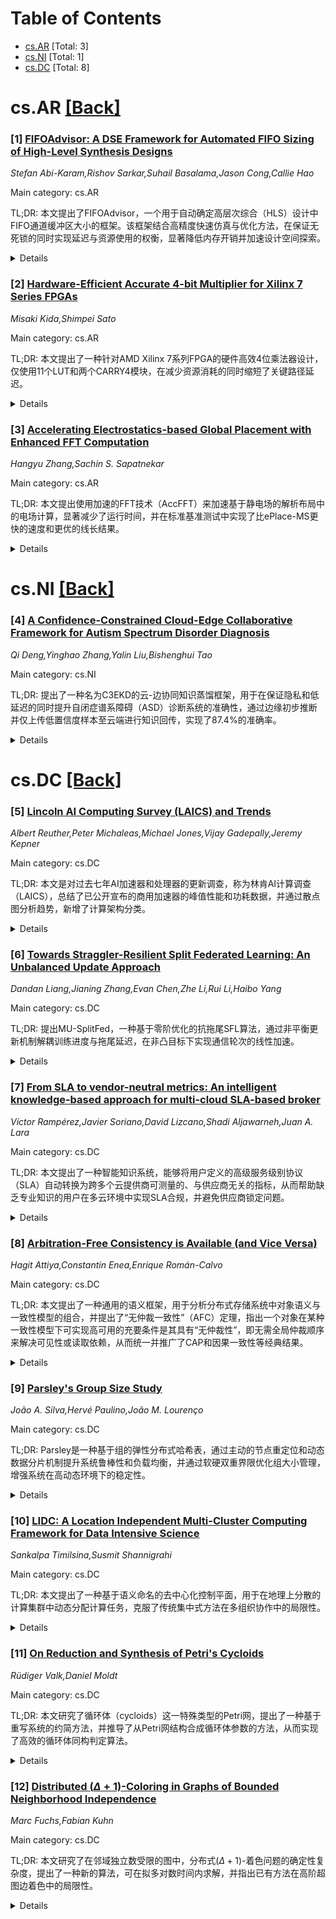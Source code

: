 <div id=toc></div>

# Table of Contents

- [cs.AR](#cs.AR) [Total: 3]
- [cs.NI](#cs.NI) [Total: 1]
- [cs.DC](#cs.DC) [Total: 8]


<div id='cs.AR'></div>

# cs.AR [[Back]](#toc)

### [1] [FIFOAdvisor: A DSE Framework for Automated FIFO Sizing of High-Level Synthesis Designs](https://arxiv.org/abs/2510.20981)
*Stefan Abi-Karam,Rishov Sarkar,Suhail Basalama,Jason Cong,Callie Hao*

Main category: cs.AR

TL;DR: 本文提出了FIFOAdvisor，一个用于自动确定高层次综合（HLS）设计中FIFO通道缓冲区大小的框架。该框架结合高精度快速仿真与优化方法，在保证无死锁的同时实现延迟与资源使用的权衡，显著降低内存开销并加速设计空间探索。


<details>
  <summary>Details</summary>
Motivation: 在基于数据流的FLS设计中，FIFO缓冲区大小需由用户手动设置，过大浪费资源，过小则导致阻塞甚至死锁。现有方法依赖强假设、保守分配或耗时的RTL仿真，难以高效准确地确定最优FIFO大小。因此，需要一种可靠且高效的自动化FIFO sizing方案。

Challenges: 主要挑战包括：1）FIFO大小直接影响性能与资源使用，但其最优值难以静态分析确定；2）数据依赖型设计的控制流复杂，易引发死锁；3）传统仿真方法速度慢，不适用于大规模设计空间探索；4）需在延迟和资源之间进行有效权衡。

Contributions: 1）提出FIFOAdvisor框架，支持自动化的FIFO大小优化；2）集成LightningSim，实现99.9%周期精度的毫秒级增量仿真；3）将FIFO sizing建模为双目标黑盒优化问题，并采用启发式与搜索方法求解；4）与Stream-HLS集成，支持从C++、MLIR或PyTorch降低的仿射数据流设计；5）在多种线性代数与深度学习工作负载上验证有效性。

Results: 在Stream-HLS基准测试上的实验表明，FIFOAdvisor能够生成帕累托最优的延迟-内存权衡曲线。相比基线设计，在几乎不增加延迟的情况下显著减少了内存使用。相较于传统HLS/RTL协同仿真，运行时加速显著，支持快速设计探索。并在具有数据依赖控制流的复杂加速器上展示了实用性。

Conclusion: FIFOAdvisor通过结合高精度快速仿真与多目标优化策略，有效解决了HLS设计中FIFO缓冲区大小自动配置的难题。它不仅提升了资源利用率，还避免了死锁风险，适用于复杂的实际应用场景，推动了高效FPGA设计自动化的发展。

Related Work: 相关工作主要包括基于静态分析的FIFO bound推导、保守缓冲区分配、RTL级仿真驱动优化以及针对数据流模型的形式化验证方法。然而，这些方法通常依赖于对数据流模式的强假设或计算成本高昂，缺乏对数据依赖型设计的通用性和效率。

Abstract: Dataflow hardware designs enable efficient FPGA implementations via
high-level synthesis (HLS), but correctly sizing first-in-first-out (FIFO)
channel buffers remains challenging. FIFO sizes are user-defined and balance
latency and area-undersized FIFOs cause stalls and potential deadlocks, while
oversized ones waste memory. Determining optimal sizes is non-trivial: existing
methods rely on restrictive assumptions, conservative over-allocation, or slow
RTL simulations. We emphasize that runtime-based analyses (i.e., simulation)
are the only reliable way to ensure deadlock-free FIFO optimization for
data-dependent designs.
  We present FIFOAdvisor, a framework that automatically determines FIFO sizes
in HLS designs. It leverages LightningSim, a 99.9\% cycle-accurate simulator
supporting millisecond-scale incremental runs with new FIFO configurations.
FIFO sizing is formulated as a dual-objective black-box optimization problem,
and we explore heuristic and search-based methods to characterize the
latency-resource trade-off. FIFOAdvisor also integrates with Stream-HLS, a
framework for optimizing affine dataflow designs lowered from C++, MLIR, or
PyTorch, enabling deeper optimization of FIFOs in these workloads.
  We evaluate FIFOAdvisor on Stream-HLS design benchmarks spanning linear
algebra and deep learning workloads. Our results reveal Pareto-optimal
latency-memory frontiers across optimization strategies. Compared to baseline
designs, FIFOAdvisor achieves much lower memory usage with minimal delay
overhead. Additionally, it delivers significant runtime speedups over
traditional HLS/RTL co-simulation, making it practical for rapid design space
exploration. We further demonstrate its capability on a complex accelerator
with data-dependent control flow.
  Code and results: https://github.com/sharc-lab/fifo-advisor

</details>


### [2] [Hardware-Efficient Accurate 4-bit Multiplier for Xilinx 7 Series FPGAs](https://arxiv.org/abs/2510.21533)
*Misaki Kida,Shimpei Sato*

Main category: cs.AR

TL;DR: 本文提出了一种针对AMD Xilinx 7系列FPGA的硬件高效4位乘法器设计，仅使用11个LUT和两个CARRY4模块，在减少资源消耗的同时缩短了关键路径延迟。


<details>
  <summary>Details</summary>
Motivation: 随着物联网和边缘推理的普及，需要在基于查找表（LUT）的乘法器中同时优化面积和延迟，以支持大量低比特宽度操作的并行执行。

Challenges: 在FPGA上实现低资源占用和短关键路径延迟的高效4位乘法器设计，同时保持准确性。

Contributions: 提出了一种仅需11个LUT和两个CARRY4块的4位乘法器设计，相比之前的12-LUT设计减少了资源使用，并优化了逻辑功能布局以缩短关键路径。

Results: 该电路实现了最小的资源占用，关键路径延迟为2.750 ns。

Conclusion: 所提出的4位乘法器设计在资源效率和性能方面均优于现有方案，适用于高并行、低比特宽度计算场景。

Related Work: 此前的研究提出了基于12个LUT的4位乘法器设计，本文在此基础上通过逻辑重组进一步优化了LUT数量和延迟。

Abstract: As IoT and edge inference proliferate,there is a growing need to
simultaneously optimize area and delay in lookup-table (LUT)-based multipliers
that implement large numbers of low-bitwidth operations in parallel. This paper
proposes a hardwareefficientaccurate 4-bit multiplier design for AMD Xilinx
7-series FPGAs using only 11 LUTs and two CARRY4 blocks. By reorganizing the
logic functions mapped to the LUTs, the proposed method reduces the LUT count
by one compared with the prior 12-LUT design while also shortening the critical
path. Evaluation confirms that the circuit attains minimal resource usage and a
critical-path delay of 2.750 ns.

</details>


### [3] [Accelerating Electrostatics-based Global Placement with Enhanced FFT Computation](https://arxiv.org/abs/2510.21547)
*Hangyu Zhang,Sachin S. Sapatnekar*

Main category: cs.AR

TL;DR: 本文提出使用加速的FFT技术（AccFFT）来加速基于静电场的解析布局中的电场计算，显著减少了运行时间，并在标准基准测试中实现了比ePlace-MS更快的速度和更优的线长结果。


<details>
  <summary>Details</summary>
Motivation: 为了提升现代VLSI设计中全局布局的效率和质量，尤其是在大规模电路布局中减少电场计算带来的高计算开销。

Challenges: 在基于静电场的解析布局中，电场计算的高时间复杂度限制了算法的可扩展性和整体运行效率。

Contributions: 引入AccFFT技术加速电场计算，将其集成到ePlace-MS和Pplace-MS算法中，显著提升了FFT计算速度和整体运行效率。

Results: 在标准基准上实验显示，FFT计算速度提升5.78倍，整体运行时间比ePlace-MS减少32%，详细布局后的缩放半周长线长减少1.0%。

Conclusion: AccFFT能有效加速基于静电场的布局算法，显著提升性能而不牺牲布局质量，具有良好的应用前景。

Related Work: 相关工作包括ePlace-MS和Pplace-MS等基于静电场模型的解析布局方法，以及传统FFT在电场计算中的应用。

Abstract: Global placement is essential for high-quality and efficient circuit
placement for complex modern VLSI designs. Recent advancements, such as
electrostatics-based analytic placement, have improved scalability and solution
quality. This work demonstrates that using an accelerated FFT technique,
AccFFT, for electric field computation significantly reduces runtime.
Experimental results on standard benchmarks show significant improvements when
incorporated into the ePlace-MS and Pplace-MS algorithms, e.g., a 5.78x speedup
in FFT computation and a 32% total runtime improvement against ePlace-MS, with
1.0% reduction of scaled half-perimeter wirelength after detailed placement.

</details>


<div id='cs.NI'></div>

# cs.NI [[Back]](#toc)

### [4] [A Confidence-Constrained Cloud-Edge Collaborative Framework for Autism Spectrum Disorder Diagnosis](https://arxiv.org/abs/2510.21130)
*Qi Deng,Yinghao Zhang,Yalin Liu,Bishenghui Tao*

Main category: cs.NI

TL;DR: 提出了一种名为C3EKD的云-边协同知识蒸馏框架，用于在保证隐私和低延迟的同时提升自闭症谱系障碍（ASD）诊断系统的准确性，通过边缘初步推断并仅上传低置信度样本至云端进行知识回传，实现了87.4%的准确率。


<details>
  <summary>Details</summary>
Motivation: 解决现有ASD诊断系统在纯云端处理时存在的隐私和延迟问题，以及纯边缘推理精度不足的挑战。

Challenges: 如何在保护学生隐私、降低延迟的同时，提升边缘设备上的模型推理准确率，并实现跨学校的模型泛化能力。

Contributions: 提出了C3EKD框架，引入置信度驱动的云边协同机制，采用温度缩放软标签与跨学校聚合损失进行知识蒸馏，实现了数据去中心化下的高效模型更新。

Results: 在两个公开ASD面部图像数据集上，该框架达到了87.4%的准确率，优于传统边缘或云端单独处理的方法。

Conclusion: C3EKD框架能够在不集中原始数据的前提下，有效提升ASD诊断系统的准确性和可扩展性，适合在真实校园环境中部署。

Related Work: 相关工作包括基于物联网的医疗辅助诊断、边缘智能中的知识蒸馏方法，以及隐私保护下的联邦学习与分布式模型训练技术。

Abstract: Autism Spectrum Disorder (ASD) diagnosis systems in school environments
increasingly relies on IoT-enabled cameras, yet pure cloud processing raises
privacy and latency concerns while pure edge inference suffers from limited
accuracy. We propose Confidence-Constrained Cloud-Edge Knowledge Distillation
(C3EKD), a hierarchical framework that performs most inference at the edge and
selectively uploads only low-confidence samples to the cloud. The cloud
produces temperature-scaled soft labels and distils them back to edge models
via a global loss aggregated across participating schools, improving
generalization without centralizing raw data. On two public ASD facial-image
datasets, the proposed framework achieves a superior accuracy of 87.4\%,
demonstrating its potential for scalable deployment in real-world applications.

</details>


<div id='cs.DC'></div>

# cs.DC [[Back]](#toc)

### [5] [Lincoln AI Computing Survey (LAICS) and Trends](https://arxiv.org/abs/2510.20931)
*Albert Reuther,Peter Michaleas,Michael Jones,Vijay Gadepally,Jeremy Kepner*

Main category: cs.DC

TL;DR: 本文是对过去七年AI加速器和处理器的更新调查，称为林肯AI计算调查（LAICS），总结了已公开宣布的商用加速器的峰值性能和功耗数据，并通过散点图分析趋势，新增了计算架构分类。


<details>
  <summary>Details</summary>
Motivation: 由于生成式AI（GenAI）模型在过去一年受到广泛关注，推动了对AI训练和推理计算系统的关注，因此需要更新此前的AI加速器调查。

Challenges: 收集和整理近年来不断涌现的商用AI加速器的性能与功耗数据，并对不同市场细分进行有效分类和趋势分析。

Contributions: 更新了LAICS调查，提供了最新的AI加速器数据；通过散点图展示性能与功耗趋势；新增市场细分的详细图表；提出了新的计算架构分类方法。

Results: 调查总结了当前主流AI加速器的峰值性能和功耗；识别出不同市场 segment 的发展趋势；通过可视化手段揭示了技术演进路径。

Conclusion: AI加速器在性能和能效方面持续进步，不同市场 segment 呈现差异化发展，新的架构分类有助于理解技术方向。

Related Work: 此前的LAICS系列年度调查，以及其他关于AI硬件加速器的综述工作。

Abstract: In the past year, generative AI (GenAI) models have received a tremendous
amount of attention, which in turn has increased attention to computing systems
for training and inference for GenAI. Hence, an update to this survey is due.
This paper is an update of the survey of AI accelerators and processors from
past seven years, which is called the Lincoln AI Computing Survey -- LAICS
(pronounced "lace"). This multi-year survey collects and summarizes the current
commercial accelerators that have been publicly announced with peak performance
and peak power consumption numbers. In the same tradition of past papers of
this survey, the performance and power values are plotted on a scatter graph,
and a number of dimensions and observations from the trends on this plot are
again discussed and analyzed. Market segments are highlighted on the scatter
plot, and zoomed plots of each segment are also included. A brief description
of each of the new accelerators that have been added in the survey this year is
included, and this update features a new categorization of computing
architectures that implement each of the accelerators.

</details>


### [6] [Towards Straggler-Resilient Split Federated Learning: An Unbalanced Update Approach](https://arxiv.org/abs/2510.21155)
*Dandan Liang,Jianing Zhang,Evan Chen,Zhe Li,Rui Li,Haibo Yang*

Main category: cs.DC

TL;DR: 提出MU-SplitFed，一种基于零阶优化的抗拖尾SFL算法，通过非平衡更新机制解耦训练进度与拖尾延迟，在非凸目标下实现通信轮次的线性加速。


<details>
  <summary>Details</summary>
Motivation: SFL因Split Server与客户端之间的依赖关系而严重受制于分布式学习系统中的拖尾问题，导致同步延迟，影响系统可扩展性和效率。

Challenges: 拖尾设备导致的同步延迟问题在SFL中尤为突出，因为服务器端模型更新依赖于客户端传来的激活值，造成训练效率下降。

Contributions: 提出MU-SplitFed算法，引入每客户端轮次进行τ次本地更新的机制，实现训练解耦；理论证明其在非凸情形下的收敛速率为O(√(d/(τT)))，并展示通信轮次的线性加速；通过实验验证其在存在拖尾情况下的优越性能。

Results: MU-SplitFed在多种拖尾场景下 consistently 优于基线方法，通过自适应调整τ有效缓解拖尾影响，显著提升训练效率和系统可扩展性。

Conclusion: MU-SplitFed通过非平衡更新机制有效解决了SFL中的拖尾问题，提升了系统训练效率和鲁棒性，具有良好的实际应用前景。

Related Work: 相关工作包括联邦学习（FL）、Split Learning（SL）及其组合SFL，以及零阶优化和抗拖尾策略在分布式学习中的应用。

Abstract: Split Federated Learning (SFL) enables scalable training on edge devices by
combining the parallelism of Federated Learning (FL) with the computational
offloading of Split Learning (SL). Despite its great success, SFL suffers
significantly from the well-known straggler issue in distributed learning
systems. This problem is exacerbated by the dependency between Split Server and
clients: the Split Server side model update relies on receiving activations
from clients. Such synchronization requirement introduces significant time
latency, making straggler a critical bottleneck to the scalability and
efficiency of the system. To mitigate this problem, we propose MU-SplitFed, a
straggler-resilient SFL algorithm in zeroth-order optimization that decouples
training progress from straggler delays via a simple yet effective unbalanced
update mechanism.
  By enabling the server to perform $\tau$ local updates per client round,
MU-SplitFed achieves a convergence rate of $O(\sqrt{d/(\tau T)})$ for
non-convex objectives, demonstrating a linear speedup of $\tau$ in
communication rounds. Experiments demonstrate that MU-SplitFed consistently
outperforms baseline methods with the presence of stragglers and effectively
mitigates their impact through adaptive tuning of $\tau$. The code for this
project is available at https://github.com/Johnny-Zip/MU-SplitFed.

</details>


### [7] [From SLA to vendor-neutral metrics: An intelligent knowledge-based approach for multi-cloud SLA-based broker](https://arxiv.org/abs/2510.21173)
*Víctor Rampérez,Javier Soriano,David Lizcano,Shadi Aljawarneh,Juan A. Lara*

Main category: cs.DC

TL;DR: 本文提出了一种智能知识系统，能够将用户定义的高级服务级别协议（SLA）自动转换为跨多个云提供商可测量的、与供应商无关的指标，从而帮助缺乏专业知识的用户在多云环境中实现SLA合规，并避免供应商锁定问题。


<details>
  <summary>Details</summary>
Motivation: 当前主要云服务提供商将确保SLA合规的机制实施责任转移给用户，而用户往往缺乏相应专业知识；同时各提供商的指标体系不统一，导致策略绑定特定供应商，限制了多云环境的优势发挥。

Challenges: 不同云提供商提供不同的低级指标，使得SLA实现策略难以通用；用户缺乏技术能力来制定有效的SLA保障机制；跨云平台的标准化度量体系缺失导致供应商锁定。

Contributions: 1）提出一个基于知识的智能系统，可自动将高级SLA转换为供应商中立的度量条件，并向用户提供反馈；2）定义了一组可在多个云平台上测量的供应商中立指标；3）在IaaS和PaaS的多云环境中通过两个用例验证了方案的有效性。

Results: 实验结果表明，所提出的解决方案能够在多云环境下实现SLA到可测量指标的自动转换，且得益于两种方案的互补性，用户可以透明、自动地利用多云优势，得到云专家的认可。

Conclusion: 该研究通过智能翻译和标准化度量方法，有效降低了用户在多云环境中保障SLA合规的技术门槛，促进了多云环境的灵活利用，减少了对单一供应商的依赖。

Related Work: 相关工作主要集中在SLA建模、云服务监控和自动化管理等方面，但多数方案依赖特定提供商的指标体系，缺乏跨平台通用性，而本文通过构建知识系统和统一指标体系解决了这一局限。

Abstract: Cloud computing has been consolidated as a support for the vast majority of
current and emerging technologies. However, there are some barriers that
prevent the exploitation of the full potential of this technology. First, the
major cloud providers currently put the onus of implementing the mechanisms
that ensure compliance with the desired service levels on cloud consumers.
However, consumers do not have the required expertise. Since each cloud
provider exports a different set of low-level metrics, the strategies defined
to ensure compliance with the established service-level agreement (SLA) are
bound to a particular cloud provider. This fosters provider lock-in and
prevents consumers from benefiting from the advantages of multi-cloud
environments. This paper presents a solution to the problem of automatically
translating SLAs into objectives expressed as metrics that can be measured
across multiple cloud providers. First, we propose an intelligent
knowledge-based system capable of automatically translating high-level SLAs
defined by cloud consumers into a set of conditions expressed as vendor-neutral
metrics, providing feedback to cloud consumers (intelligent tutoring system).
Secondly, we present the set of vendor-neutral metrics and explain how they can
be measured for the different cloud providers. Finally, we report a validation
based on two use cases (IaaS and PaaS) in a multi-cloud environment formed by
leading cloud providers. This evaluation has demonstrated that, thanks to the
complementarity of the two solutions, cloud consumers can automatically and
transparently exploit the multi-cloud in many application domains, as endorsed
by the cloud experts consulted in the course of this study.

</details>


### [8] [Arbitration-Free Consistency is Available (and Vice Versa)](https://arxiv.org/abs/2510.21304)
*Hagit Attiya,Constantin Enea,Enrique Román-Calvo*

Main category: cs.DC

TL;DR: 本文提出了一种通用的语义框架，用于分析分布式存储系统中对象语义与一致性模型的组合，并提出了“无仲裁一致性”（AFC）定理，指出一个对象在某种一致性模型下可实现高可用的充要条件是其具有“无仲裁性”，即无需全局仲裁顺序来解决可见性或读取依赖，从而统一并推广了CAP和因果一致性等经典结果。


<details>
  <summary>Details</summary>
Motivation: 为了精确解释在分布式存储系统中哪些对象语义与一致性模型的组合可以实现高可用性，弥补传统理论（如CAP定理）仅适用于简单读写接口的局限。

Challenges: 如何形式化地统一不同类型的存储对象（如键值存储、计数器、集合、CRDT、事务数据库）和多种一致性模型（从因果一致性到快照隔离等），并识别出决定是否需要协调操作的根本属性。

Contributions: 1）提出一个统一的语义框架，整合多种存储对象和一致性模型；2）定义“无仲裁一致性”（AFC）概念；3）证明AFC定理，揭示高可用实现的充要条件；4）统一并推广了CAP定理和相关一致性理论。

Results: 证明了在所提出的通用框架下，一个对象规格在某一致性模型中可实现高可用当且仅当它是仲裁自由的，即不依赖全局顺序仲裁来解决操作间的可见性或依赖关系。

Conclusion: 仲裁自由性是决定分布式对象是否可协调无关（即高可用）实现的本质属性，AFC定理为设计高可用分布式系统提供了理论指导和判断依据。

Related Work: CAP定理指出强一致性与分区可用性不可兼得；因果一致性等弱一致性模型可在无协调下实现；之前的工作未能系统解释不同对象与一致性组合下的可用性边界，本文在此基础上进行了推广。

Abstract: The fundamental tension between \emph{availability} and \emph{consistency}
shapes the design of distributed storage systems. Classical results capture
extreme points of this trade-off: the CAP theorem shows that strong models like
linearizability preclude availability under partitions, while weak models like
causal consistency remain implementable without coordination. These theorems
apply to simple read-write interfaces, leaving open a precise explanation of
the combinations of object semantics and consistency models that admit
available implementations.
  This paper develops a general semantic framework in which storage
specifications combine operation semantics and consistency models. The
framework encompasses a broad range of objects (key-value stores, counters,
sets, CRDTs, and transactional databases) and consistency models (from causal
consistency and sequential consistency to snapshot isolation and transactional
and non-transactional SQL).
  Within this framework, we prove the \emph{Arbitration-Free Consistency} (AFC)
theorem, showing that an object specification within a consistency model admits
an available implementation if and only if it is \emph{arbitration-free}, that
is, it does not require a total arbitration order to resolve visibility or read
dependencies.
  The AFC theorem unifies and generalizes previous results, revealing
arbitration-freedom as the fundamental property that delineates
coordination-free consistency from inherently synchronized behavior.

</details>


### [9] [Parsley's Group Size Study](https://arxiv.org/abs/2510.21348)
*João A. Silva,Hervé Paulino,João M. Lourenço*

Main category: cs.DC

TL;DR: Parsley是一种基于组的弹性分布式哈希表，通过主动的节点重定位和动态数据分片机制提升系统鲁棒性和负载均衡，并通过软硬双重界限优化组大小管理，增强系统在高动态环境下的稳定性。


<details>
  <summary>Details</summary>
Motivation: 为了提高分布式哈希表在高动态环境（如频繁节点加入和离开）下的稳定性和可扩展性，Parsley旨在通过更智能的组大小管理和数据分布机制来减少系统性能波动。

Challenges: 主要挑战包括如何在节点频繁变化（churn）的情况下维持组大小在合理范围内，避免硬性限制被突破，同时确保负载均衡和系统高效运行。

Contributions: 提出了一种带有软硬双重界限的组大小管理机制；引入了预判性的节点重定位策略和动态数据分片机制；并通过系统化的拓扑分析为参数选择提供了理论依据。

Results: 实验结果表明，Parsley能有效预防组大小越界，提升系统稳定性，并在大规模动态环境中展现出良好的性能与可扩展性。

Conclusion: Parsley通过引入软界限和系统化参数分析，显著增强了分布式哈希表在高动态环境下的鲁棒性和可维护性，为类似系统的设计提供了实践指导。

Related Work: 与以往仅设定组大小硬限制而缺乏参数依据的DHT系统不同，Parsley借鉴了分片与组管理相关研究，并首次系统化分析了参数选择对性能的影响。

Abstract: Parsley is a resilient group-based Distributed Hash Table that incorporates a
preemptive peer relocation technique and a dynamic data sharding mechanism to
enhance robustness and balance. In addition to the hard limits on group size,
defined by minimum and maximum thresholds, Parsley introduces two soft limits
that define a target interval for maintaining stable group sizes. These soft
boundaries allow the overlay to take proactive measures to prevent violations
of the hard limits, improving system stability under churn. This work provides
an in-depth analysis of the rationale behind the parameter values adopted for
Parsley's evaluation. Unlike related systems, which specify group size limits
without justification, we conduct a systematic overlay characterization study
to understand the effects of these parameters on performance and scalability.
The study examines topology operations, the behavior of large groups, and the
overall trade-offs observed, offering a grounded explanation for the chosen
configuration values.

</details>


### [10] [LIDC: A Location Independent Multi-Cluster Computing Framework for Data Intensive Science](https://arxiv.org/abs/2510.21373)
*Sankalpa Timilsina,Susmit Shannigrahi*

Main category: cs.DC

TL;DR: 本文提出了一种基于语义命名的去中心化控制平面，用于在地理上分散的计算集群中动态分配计算任务，克服了传统集中式方法在多组织协作中的局限性。


<details>
  <summary>Details</summary>
Motivation: 现有的计算任务分配方法依赖于逻辑上的集中式控制器（如Kubernetes），在多组织协作环境中不适用，且工作流需要手动配置，难以适应基础设施的动态变化。

Challenges: 如何在多组织、地理分布的计算环境中实现无需预先配置、不依赖集中式控制器的动态计算任务分配。

Contributions: 提出了一种基于语义命名的去中心化控制平面，使计算任务的分配与位置无关，支持跨集群的动态调度，无需预先知道集群位置或进行平台特定配置。

Results: 该方法实现了位置无关的任务调度，支持动态适应基础设施变化，提升了跨组织协作中计算资源的利用率和灵活性。

Conclusion: 基于语义命名的去中心化控制平面有效解决了地理分布和多组织环境下的计算任务分配问题，为科学计算协作提供了更灵活、可扩展的解决方案。

Related Work: 相关工作包括Kubernetes等集中式编排系统，以及面向分布式计算的资源调度框架，但这些方法通常依赖中心化控制和静态配置。

Abstract: Scientific communities are increasingly using geographically distributed
computing platforms. The current methods of compute placement predominantly use
logically centralized controllers such as Kubernetes (K8s) to match tasks to
available resources. However, this centralized approach is unsuitable in
multi-organizational collaborations. Furthermore, workflows often need to use
manual configurations tailored for a single platform and cannot adapt to
dynamic changes across infrastructure. Our work introduces a decentralized
control plane for placing computations on geographically dispersed compute
clusters using semantic names. We assign semantic names to computations to
match requests with named Kubernetes (K8s) service endpoints. We show that this
approach provides multiple benefits. First, it allows placement of
computational jobs to be independent of location, enabling any cluster with
sufficient resources to execute the computation. Second, it facilitates dynamic
compute placement without requiring prior knowledge of cluster locations or
predefined configurations.

</details>


### [11] [On Reduction and Synthesis of Petri's Cycloids](https://arxiv.org/abs/2510.21493)
*Rüdiger Valk,Daniel Moldt*

Main category: cs.DC

TL;DR: 本文研究了循环体（cycloids）这一特殊类型的Petri网，提出了一种基于重写系统的约简方法，并推导了从Petri网结构合成循环体参数的方法，从而实现了高效的循环体同构判定算法。


<details>
  <summary>Details</summary>
Motivation: 为了深入理解循环体的结构特性，并提供有效的分析与判定工具，特别是在建模强同步顺序过程时的应用需求。

Challenges: 如何从Petri网结构中合成循环体的四个参数；如何定义有效的约简系统以识别不可约循环体；以及如何高效判定两个循环体是否同构。

Contributions: 定义了类似重写系统的循环体约简系统；证明了不可约循环体的性质；提出了从Petri网结构推导循环体参数的方法；并基于此提出了一种高效的循环体同构判定算法。

Results: 成功建立了循环体参数与其Petri网结构之间的映射关系，获得了不可约循环体的关键性质，并实现了对循环体同构问题的有效判定。

Conclusion: 循环体的代数结构可通过约简系统进行分析，其参数可由结构推导，从而为循环体的理论研究和应用提供了有力的数学工具和算法支持。

Related Work: 本文基于Petri网理论和Petri的一般系统理论，与关于代数结构建模、Petri网约简方法以及形式化验证中过程同构判定的相关工作密切相关。

Abstract: Cycloids are particular Petri nets for modelling processes of actions and
events, belonging to the fundaments of Petri's general systems theory. Defined
by four parameters they provide an algebraic formalism to describe strongly
synchronized sequential processes. To further investigate their structure,
reduction systems of cycloids are defined in the style of rewriting systems and
properties of irreducible cycloids are proved. In particular the synthesis of
cycloid parameters from their Petri net structure is derived, leading to an
efficient method for a decision procedure for cycloid isomorphism.

</details>


### [12] [Distributed $(Δ+1)$-Coloring in Graphs of Bounded Neighborhood Independence](https://arxiv.org/abs/2510.21549)
*Marc Fuchs,Fabian Kuhn*

Main category: cs.DC

TL;DR: 本文研究了在邻域独立数受限的图中，分布式$(\Delta+1)$-着色问题的确定性复杂度，提出了一种新的算法，可在拟多对数时间内求解，并指出已有方法在高阶超图边着色中的局限性。


<details>
  <summary>Details</summary>
Motivation: 旨在理解$(\Delta+1)$-着色在分布式环境下的确定性复杂度，特别是在邻域独立数$\theta$较小的图中是否存在更高效的算法。

Challenges: 确定$(\Delta+1)$-着色在标准消息传递模型中的最优确定性时间复杂度仍是一个开放问题，尤其是在一般图中如何突破当前复杂度瓶颈。

Contributions: 1. 在邻域独立数为$\theta$的图中，将$(\Delta+1)$-着色的复杂度改进至$(\theta\cdot\log\Delta)^{O(\log\log\Delta / \log\log\log\Delta)}+O(\log^* n)$轮；2. 证明当$\theta$在$\Delta$的多对数范围内时，可在拟多对数时间内求解；3. 指出现有适用于$(2\Delta-1)$-边着色的方法在秩至少为3的超图中失效。

Results: 提出了新的分布式着色算法，在$\theta=O(\text{polylog}(\Delta))$时实现了$(\Delta+1)$-着色的拟多对数轮复杂度，并揭示了现有边着色技术在高阶超图中的局限性。

Conclusion: $(\Delta+1)$-着色在特定结构图中可显著加速，但向更一般情形或高阶结构推广仍面临挑战。

Related Work: 已有工作表明在$\theta=O(1)$的图中$(\Delta+1)$-着色可在$2^{O(\sqrt{\log\Delta})}+O(\log^* n)$轮内解决；此外，$(2\Delta-1)$-边着色在普通图中已有基于匹配的多对数时间算法。

Abstract: The distributed coloring problem is arguably one of the key problems studied
in the area of distributed graph algorithms. The most standard variant of the
problem asks for a proper vertex coloring of a graph with $\Delta+1$ colors,
where $\Delta$ is the maximum degree of the graph. Despite an immense amount of
work on distributed coloring problems in the distributed setting, determining
the deterministic complexity of $(\Delta+1)$-coloring in the standard message
passing model remains one of the most important open questions of the area. In
this paper, we aim to improve our understanding of the deterministic complexity
of $(\Delta+1)$-coloring as a function of $\Delta$ in a special family of
graphs for which significantly faster algorithms are already known. The
neighborhood independence $\theta$ of a graph is the maximum number of pairwise
non-adjacent neighbors of some node of the graph. In general, in graphs of
neighborhood independence $\theta=O(1)$ (e.g., line graphs), it is known that
$(\Delta+1)$-coloring can be solved in $2^{O(\sqrt{\log\Delta})}+O(\log^* n)$
rounds. In the present paper, we significantly improve this result, and we show
that in graphs of neighborhood independence $\theta$, a $(\Delta+1)$-coloring
can be computed in $(\theta\cdot\log\Delta)^{O(\log\log\Delta /
\log\log\log\Delta)}+O(\log^* n)$ rounds and thus in quasipolylogarithmic time
in $\Delta$ as long as $\theta$ is at most polylogarithmic in $\Delta$. We also
show that the known approach that leads to a polylogarithmic in $\Delta$
algorithm for $(2\Delta-1)$-edge coloring already fails for edge colorings of
hypergraphs of rank at least $3$.

</details>
